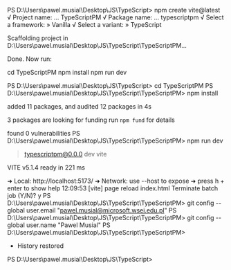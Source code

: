 PS D:\Users\pawel.musial\Desktop\JS\TypeScript> npm create vite@latest
√ Project name: ... TypeScriptPM
√ Package name: ... typescriptpm
√ Select a framework: » Vanilla
√ Select a variant: » TypeScript

Scaffolding project in D:\Users\pawel.musial\Desktop\JS\TypeScript\TypeScriptPM...

Done. Now run:

  cd TypeScriptPM
  npm install
  npm run dev

PS D:\Users\pawel.musial\Desktop\JS\TypeScript> cd TypeScriptPM
PS D:\Users\pawel.musial\Desktop\JS\TypeScript\TypeScriptPM> npm install

added 11 packages, and audited 12 packages in 4s

3 packages are looking for funding
  run `npm fund` for details

found 0 vulnerabilities
PS D:\Users\pawel.musial\Desktop\JS\TypeScript\TypeScriptPM> npm run dev

> typescriptpm@0.0.0 dev
> vite


  VITE v5.1.4  ready in 221 ms

  ➜  Local:   http://localhost:5173/
  ➜  Network: use --host to expose
  ➜  press h + enter to show help
12:09:53 [vite] page reload index.html
Terminate batch job (Y/N)? y
PS D:\Users\pawel.musial\Desktop\JS\TypeScript\TypeScriptPM> git config --global user.email "pawel.musial@microsoft.wsei.edu.pl"
PS D:\Users\pawel.musial\Desktop\JS\TypeScript\TypeScriptPM> git config --global user.name "Pawel Musial" 
PS D:\Users\pawel.musial\Desktop\JS\TypeScript\TypeScriptPM> 
 *  History restored 

PS D:\Users\pawel.musial\Desktop\JS\TypeScript> 




